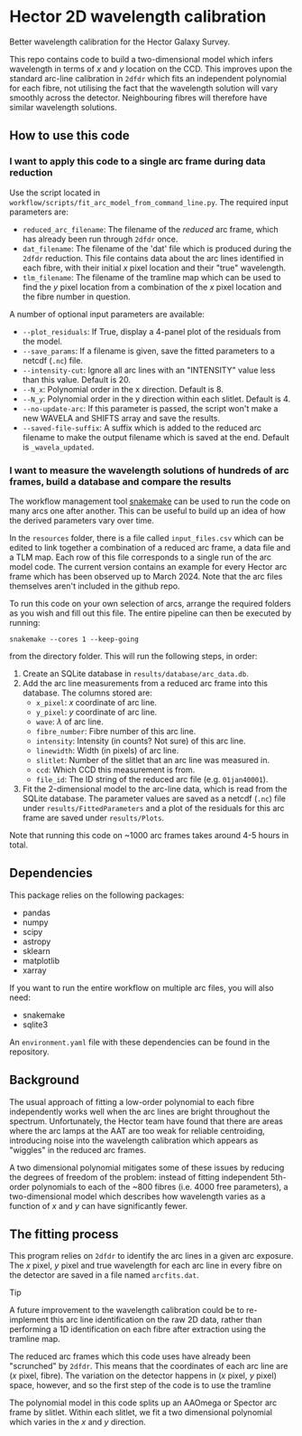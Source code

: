 # Hector 2D wavelength calibration

Better wavelength calibration for the Hector Galaxy Survey. 

This repo contains code to build a two-dimensional model which infers wavelength in terms of $x$ and $y$ location on the CCD. This improves upon the standard arc-line calibration in `2dfdr` which fits an independent polynomial for each fibre, not utilising the fact that the wavelength solution will vary smoothly across the detector. Neighbouring fibres will therefore have similar wavelength solutions.

## How to use this code

### I want to apply this code to a single arc frame during data reduction

Use the script located in `workflow/scripts/fit_arc_model_from_command_line.py`. The required input parameters are:

- `reduced_arc_filename`: The filename of the _reduced_ arc frame, which has already been run through `2dfdr` once.
- `dat_filename`: The filename of the 'dat' file which is produced during the `2dfdr` reduction. This file contains data about the arc lines identified in each fibre, with their initial $x$ pixel location and their "true" wavelength.
- `tlm_filename`: The filename of the tramline map which can be used to find the $y$ pixel location from a combination of the $x$ pixel location and the fibre number in question.

A number of optional input parameters are available:
- `--plot_residuals`: If True, display a 4-panel plot of the residuals from the model.
- `--save_params`: If a filename is given, save the fitted parameters to a netcdf (`.nc`) file.
- `--intensity-cut`: Ignore all arc lines with an "INTENSITY" value less than this value. Default is 20.
- `--N_x`: Polynomial order in the x direction. Default is 8.
- `--N_y`: Polynomial order in the y direction within each slitlet. Default is 4.
- `--no-update-arc`: If this parameter is passed, the script won't make a new WAVELA and SHIFTS array and save the results.
- `--saved-file-suffix`: A suffix which is added to the reduced arc filename to make the output filename which is saved at the end. Default is `_wavela_updated`.


### I want to measure the wavelength solutions of hundreds of arc frames, build a database and compare the results

The workflow management tool [snakemake](https://snakemake.readthedocs.io/en/stable/) can be used to run the code on many arcs one after another. This can be useful to build up an idea of how the derived parameters vary over time.

In the `resources` folder, there is a file called `input_files.csv` which can be edited to link together a combination of a reduced arc frame, a data file and a TLM map. Each row of this file corresponds to a single run of the arc model code. The current version contains an example for every Hector arc frame which has been observed up to March 2024. Note that the arc files themselves aren't included in the github repo. 

To run this code on your own selection of arcs, arrange the required folders as you wish and fill out this file.  The entire pipeline can then be executed by running:

```
snakemake --cores 1 --keep-going
```

from the directory folder. This will run the following steps, in order:

1. Create an SQLite database in `results/database/arc_data.db`.
2. Add the arc line measurements from a reduced arc frame into this database. The columns stored are:
    - `x_pixel`: $x$ coordinate of arc line.
    - `y_pixel`: $y$ coordinate of arc line.
    - `wave`: $\lambda$ of arc line.
    - `fibre_number`: Fibre number of this arc line.
    - `intensity`: Intensity (in counts? Not sure) of this arc line.
    - `linewidth`: Width (in pixels) of arc line.
    - `slitlet`: Number of the slitlet that an arc line was measured in.
    - `ccd`: Which CCD this measurement is from.
    - `file_id`: The ID string of the reduced arc file (e.g. `01jan40001`).
3. Fit the 2-dimensional model to the arc-line data, which is read from the SQLite database. The parameter values are saved as a netcdf (`.nc`) file under `results/FittedParameters` and a plot of the residuals for this arc frame are saved under `results/Plots`.

Note that running this code on ~1000 arc frames takes around 4-5 hours in total. 

## Dependencies

This package relies on the following packages:

- pandas
- numpy
- scipy
- astropy
- sklearn
- matplotlib
- xarray

If you want to run the entire workflow on multiple arc files, you will also need:

- snakemake
- sqlite3

An `environment.yaml` file with these dependencies can be found in the repository. 

## Background

The usual approach of fitting a low-order polynomial to each fibre independently works well when the arc lines are bright throughout the spectrum. Unfortunately, the Hector team have found that there are areas where the arc lamps at the AAT are too weak for reliable centroiding, introducing noise into the wavelength calibration which appears as "wiggles" in the reduced arc frames. 

A two dimensional polynomial mitigates some of these issues by reducing the degrees of freedom of the problem: instead of fitting independent 5th-order polynomials to each of the ~800 fibres (i.e. 4000 free parameters), a two-dimensional model which describes how wavelength varies as a function of $x$ and $y$ can have significantly fewer. 

## The fitting process

This program relies on `2dfdr` to identify the arc lines in a given arc exposure. The $x$ pixel, $y$ pixel and true wavelength for each arc line in every fibre on the detector are saved in a file named `arcfits.dat`. 

> [!TIP]
> A future improvement to the wavelength calibration could be to re-implement this arc line identification on the raw 2D data, rather than performing a 1D identification on each fibre after extraction using the tramline map.

The reduced arc frames which this code uses have already been "scrunched" by `2dfdr`. This means that the coordinates of each arc line are ($x$ pixel, fibre). The variation on the detector happens in ($x$ pixel, $y$ pixel) space, however, and so the first step of the code is to use the tramline

The polynomial model in this code splits up an AAOmega or Spector arc frame by slitlet. Within each slitlet, we fit a two dimensional polynomial which varies in the $x$ and $y$ direction.


